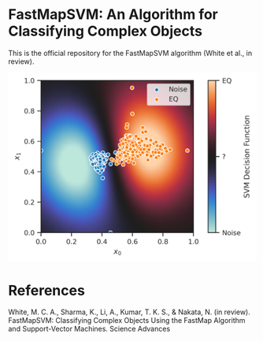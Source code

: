 # FastMapSVM: An Algorithm for Classifying Complex Objects
This is the official repository for the FastMapSVM algorithm (White et al., in review).

![Perspicuous Visualization](resources/embedding.png)

# References
White, M. C. A., Sharma, K., Li, A., Kumar, T. K. S., & Nakata, N. (in review). FastMapSVM: Classifying Complex Objects Using the FastMap Algorithm and Support-Vector Machines. Science Advances
